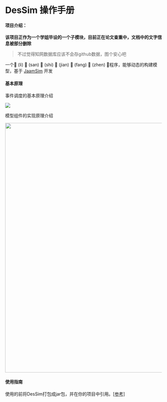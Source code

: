 # DesSim 操作手册

#### 项目介绍：

**该项目正作为一个学姐毕设的一个子模块，目前正在论文查重中，文档中的文字信息被部分删除**
> 不过觉得知网数据库应该不会存github数据，图个安心吧


一个🎈 (li) 🎐 (san) 🎉 (shi) 🎨 (jian) 🥼 (fang) 🎃 (zhen) 💎程序，能够动态的构建模型，基于 [JaamSim](https://github.com/jaamsim/jaamsim) 开发



#### 基本原理
事件调度的基本原理介绍

![](https://zhanyeye-img.oss-accelerate.aliyuncs.com/20210205144224.png)

模型组件的实现原理介绍  

 <img width="800px" src="https://zhanyeye-img.oss-accelerate.aliyuncs.com/20210218123803.png">


#### 使用指南
使用的前将DesSim打包成jar包，并在你的项目中引用。[[参考]](https://www.jianshu.com/p/257dcca702f7)

